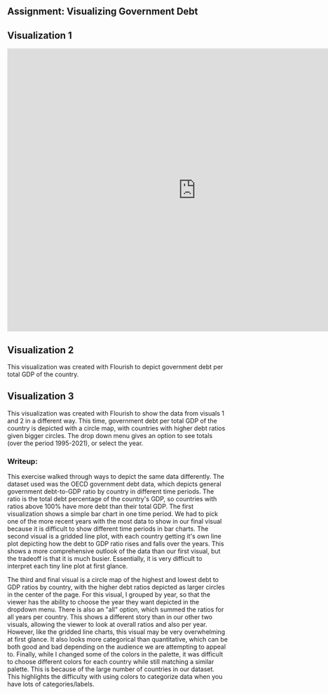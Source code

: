 ## Assignment: Visualizing Government Debt

## Visualization 1
<iframe src="https://data.oecd.org/chart/6SlN" width="860" height="645" style="border: 0" mozallowfullscreen="true" webkitallowfullscreen="true" allowfullscreen="true"><a href="https://data.oecd.org/chart/6SlN" target="_blank">OECD Chart: General government debt, Total, % of GDP, Annual, 2020</a></iframe>

## Visualization 2
<div class="flourish-embed flourish-chart" data-src="visualisation/11735820"><script src="https://public.flourish.studio/resources/embed.js"></script></div>

This visualization was created with Flourish to depict government debt per total GDP of the country. 

## Visualization 3
<div class="flourish-embed flourish-hierarchy" data-src="visualisation/11735924"><script src="https://public.flourish.studio/resources/embed.js"></script></div>

This visualization was created with Flourish to show the data from visuals 1 and 2 in a different way. This time, government debt per total GDP of the country is depicted with a circle map, with countries with higher debt ratios given bigger circles. The drop down menu gives an option to see totals (over the period 1995-2021), or select the year. 

### Writeup: 
This exercise walked through ways to depict the same data differently. The dataset used was the OECD government debt data, which depicts general government debt-to-GDP ratio by country in different time periods. The ratio is the total debt percentage of the country's GDP, so countries with ratios above 100% have more debt than their total GDP. The first visualization shows a simple bar chart in one time period. We had to pick one of the more recent years with the most data to show in our final visual because it is difficult to show different time periods in bar charts. The second visual is a gridded line plot, with each country getting it's own line plot depicting how the debt to GDP ratio rises and falls over the years. This shows a more comprehensive outlook of the data than our first visual, but the tradeoff is that it is much busier. Essentially, it is very difficult to interpret each tiny line plot at first glance. 

The third and final visual is a circle map of the highest and lowest debt to GDP ratios by country, with the higher debt ratios depicted as larger circles in the center of the page. For this visual, I grouped by year, so that the viewer has the ability to choose the year they want depicted in the dropdown menu. There is also an "all" option, which summed the ratios for all years per country. This shows a different story than in our other two visuals, allowing the viewer to look at overall ratios and also per year. However, like the gridded line charts, this visual may be very overwhelming at first glance. It also looks more categorical than quantitative, which can be both good and bad depending on the audience we are attempting to appeal to. Finally, while I changed some of the colors in the palette, it was difficult to choose different colors for each country while still matching a similar palette. This is because of the large number of countries in our dataset. This highlights the difficulty with using colors to categorize data when you have lots of categories/labels. 
